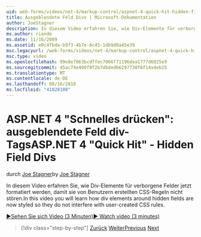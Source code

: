 ```yaml
---
uid: web-forms/videos/net-4/markup-control/aspnet-4-quick-hit-hidden-field-divs
title: Ausgeblendete Feld Divs | Microsoft-Dokumentation
author: JoeStagner
description: In diesem Video erfahren Sie, wie Div-Elemente für verborgene Felder jetzt formatiert werden, damit sie von Benutzern erstellten CSS-Regeln nicht stören.
ms.author: riande
ms.date: 11/16/2009
ms.assetid: e0c4fbda-b9f3-4b7e-8c45-1db9d8a45e39
msc.legacyurl: /web-forms/videos/net-4/markup-control/aspnet-4-quick-hit-hidden-field-divs
msc.type: video
ms.openlocfilehash: 99e8e7063bcdffec7066f71196daa1777d6025e9
ms.sourcegitcommit: 45ac74e400f9f2b7dbded66297730f6f14a4eb25
ms.translationtype: MT
ms.contentlocale: de-DE
ms.lasthandoff: 08/16/2018
ms.locfileid: "41828108"
---
```

<a name="aspnet-4-quick-hit---hidden-field-divs"></a><span data-ttu-id="3e230-103">ASP.NET 4 "Schnelles drücken": ausgeblendete Feld div-Tags</span><span class="sxs-lookup"><span data-stu-id="3e230-103">ASP.NET 4 "Quick Hit" - Hidden Field Divs</span></span>
====================
<span data-ttu-id="3e230-104">durch [Joe Stagner](https://github.com/JoeStagner)</span><span class="sxs-lookup"><span data-stu-id="3e230-104">by [Joe Stagner](https://github.com/JoeStagner)</span></span>

<span data-ttu-id="3e230-105">In diesem Video erfahren Sie, wie Div-Elemente für verborgene Felder jetzt formatiert werden, damit sie von Benutzern erstellten CSS-Regeln nicht stören.</span><span class="sxs-lookup"><span data-stu-id="3e230-105">In this video you will learn how div elements around hidden fields are now styled so they do not interfere with user-created CSS rules.</span></span>

[<span data-ttu-id="3e230-106">&#9654;Sehen Sie sich Video (3 Minuten)</span><span class="sxs-lookup"><span data-stu-id="3e230-106">&#9654; Watch video (3 minutes)</span></span>](https://channel9.msdn.com/Blogs/ASP-NET-Site-Videos/aspnet-4-quick-hit-hidden-field-divs)

> [!div class="step-by-step"]
> <span data-ttu-id="3e230-107">[Zurück](aspnet-4-quick-hit-tableless-menu-control.md)
> [Weiter](aspnet-4-quick-hit-disabled-control-styling.md)</span><span class="sxs-lookup"><span data-stu-id="3e230-107">[Previous](aspnet-4-quick-hit-tableless-menu-control.md)
[Next](aspnet-4-quick-hit-disabled-control-styling.md)</span></span>
